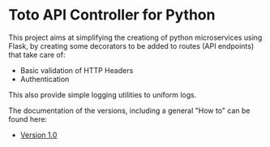 # Toto API Controller for Python

This project aims at simplifying the creationg of python microservices using Flask, by creating some decorators to be added to routes (API endpoints) that take care of:
 - Basic validation of HTTP Headers
 - Authentication

This also provide simple logging utilities to uniform logs.

The documentation of the versions, including a general "How to" can be found here: 
 * [Version 1.0](./docs/v1.0.md)